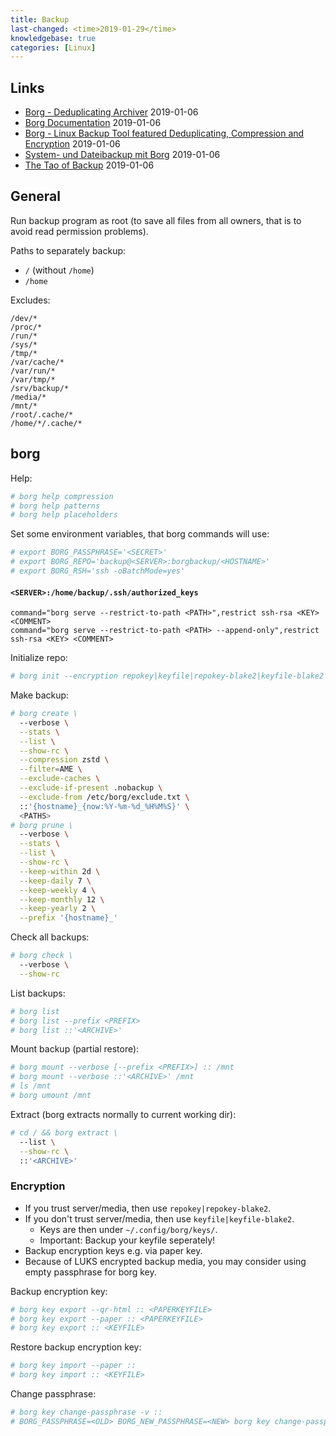 ```yaml
---
title: Backup
last-changed: <time>2019-01-29</time>
knowledgebase: true
categories: [Linux]
---
```

## Links

* [Borg - Deduplicating Archiver](https://www.borgbackup.org) <time>2019-01-06</time>
* [Borg Documentation](https://borgbackup.readthedocs.io) <time>2019-01-06</time>
* [Borg - Linux Backup Tool featured Deduplicating, Compression and Encryption](https://linoxide.com/linux-how-to/borg-backup-linux-tool) <time>2019-01-06</time>
* [System- und Dateibackup mit Borg](https://www.pro-linux.de/artikel/2/1918/system-und-dateibackup-mit-borg.html) <time>2019-01-06</time>
* [The Tao of Backup](http://www.taobackup.com) <time>2019-01-06</time>

## General

Run backup program as root (to save all files from all owners, that is to avoid
read permission problems).

Paths to separately backup:

* `/` (without `/home`)
* `/home`

Excludes:

```text
/dev/*
/proc/*
/run/*
/sys/*
/tmp/*
/var/cache/*
/var/run/*
/var/tmp/*
/srv/backup/*
/media/*
/mnt/*
/root/.cache/*
/home/*/.cache/*
```

## borg

Help:

```sh
# borg help compression
# borg help patterns
# borg help placeholders
```

Set some environment variables, that borg commands will use:

```sh
# export BORG_PASSPHRASE='<SECRET>'
# export BORG_REPO='backup@<SERVER>:borgbackup/<HOSTNAME>'
# export BORG_RSH='ssh -oBatchMode=yes'
```

#### `<SERVER>:/home/backup/.ssh/authorized_keys`

```text
command="borg serve --restrict-to-path <PATH>",restrict ssh-rsa <KEY> <COMMENT>
command="borg serve --restrict-to-path <PATH> --append-only",restrict ssh-rsa <KEY> <COMMENT>
```

Initialize repo:

```sh
# borg init --encryption repokey|keyfile|repokey-blake2|keyfile-blake2
```

Make backup:

```sh
# borg create \
  --verbose \
  --stats \
  --list \
  --show-rc \
  --compression zstd \
  --filter=AME \
  --exclude-caches \
  --exclude-if-present .nobackup \
  --exclude-from /etc/borg/exclude.txt \
  ::'{hostname}_{now:%Y-%m-%d_%H%M%S}' \
  <PATHS>
# borg prune \
  --verbose \
  --stats \
  --list \
  --show-rc \
  --keep-within 2d \
  --keep-daily 7 \
  --keep-weekly 4 \
  --keep-monthly 12 \
  --keep-yearly 2 \
  --prefix '{hostname}_'
```

Check all backups:

```sh
# borg check \
  --verbose \
  --show-rc
```

List backups:

```sh
# borg list
# borg list --prefix <PREFIX>
# borg list ::'<ARCHIVE>'
```

Mount backup (partial restore):

```sh
# borg mount --verbose [--prefix <PREFIX>] :: /mnt
# borg mount --verbose ::'<ARCHIVE>' /mnt
# ls /mnt
# borg umount /mnt
```

Extract (borg extracts normally to current working dir):

```sh
# cd / && borg extract \
  --list \
  --show-rc \
  ::'<ARCHIVE>'
```

### Encryption

* If you trust server/media, then use `repokey|repokey-blake2`.
* If you don't trust server/media, then use `keyfile|keyfile-blake2`.
  - Keys are then under `~/.config/borg/keys/`.
  - Important: Backup your keyfile seperately!
* Backup encryption keys e.g. via paper key.
* Because of LUKS encrypted backup media, you may consider using empty
  passphrase for borg key.

Backup encryption key:

```sh
# borg key export --qr-html :: <PAPERKEYFILE>
# borg key export --paper :: <PAPERKEYFILE>
# borg key export :: <KEYFILE>
```

Restore backup encryption key:

```sh
# borg key import --paper ::
# borg key import :: <KEYFILE>
```

Change passphrase:

```sh
# borg key change-passphrase -v ::
# BORG_PASSPHRASE=<OLD> BORG_NEW_PASSPHRASE=<NEW> borg key change-passphrase ::
```
